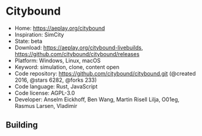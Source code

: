 # Citybound

- Home: https://aeplay.org/citybound
- Inspiration: SimCity
- State: beta
- Download: https://aeplay.org/citybound-livebuilds, https://github.com/citybound/citybound/releases
- Platform: Windows, Linux, macOS
- Keyword: simulation, clone, content open
- Code repository: https://github.com/citybound/citybound.git (@created 2016, @stars 6282, @forks 233)
- Code language: Rust, JavaScript
- Code license: AGPL-3.0
- Developer: Anselm Eickhoff, Ben Wang, Martin Risell Lilja, O01eg, Rasmus Larsen, Vladimir

## Building
